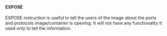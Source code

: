  
#### EXPOSE
EXPOSE instruction is useful to tell the users of the image about the ports and protocols image/container is opening. It will not have any functionality it used only to tell the information.
